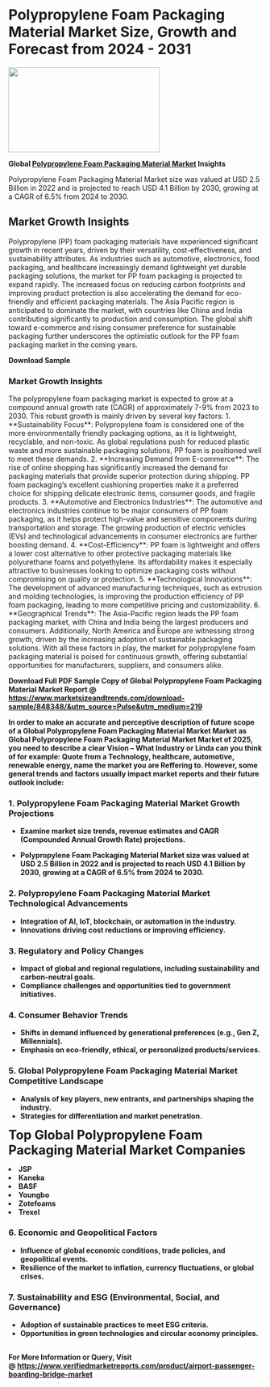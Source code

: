 <H1>Polypropylene Foam Packaging Material Market Size, Growth and Forecast from 2024 - 2031</H1><img class="aligncenter size-medium wp-image-584254" src="https://thirdeyenews.in/wp-content/uploads/2024/09/Global-Market-Research-300x168.jpeg" alt="" width="300" height="168" /><p><strong>Global&nbsp;<a href="https://www.marketsizeandtrends.com/download-sample/848348/&amp;utm_source=Pulse&amp;utm_medium=219">Polypropylene Foam Packaging Material Market</a> Insights</strong></p><p>Polypropylene Foam Packaging Material Market size was valued at USD 2.5 Billion in 2022 and is projected to reach USD 4.1 Billion by 2030, growing at a CAGR of 6.5% from 2024 to 2030.</p><p><h2>Market Growth Insights</h2> Polypropylene (PP) foam packaging materials have experienced significant growth in recent years, driven by their versatility, cost-effectiveness, and sustainability attributes. As industries such as automotive, electronics, food packaging, and healthcare increasingly demand lightweight yet durable packaging solutions, the market for PP foam packaging is projected to expand rapidly. The increased focus on reducing carbon footprints and improving product protection is also accelerating the demand for eco-friendly and efficient packaging materials. The Asia Pacific region is anticipated to dominate the market, with countries like China and India contributing significantly to production and consumption. The global shift toward e-commerce and rising consumer preference for sustainable packaging further underscores the optimistic outlook for the PP foam packaging market in the coming years. <p><strong>Download Sample</strong></p> <h3>Market Growth Insights</h3> The polypropylene foam packaging market is expected to grow at a compound annual growth rate (CAGR) of approximately 7-9% from 2023 to 2030. This robust growth is mainly driven by several key factors: 1. **Sustainability Focus**: Polypropylene foam is considered one of the more environmentally friendly packaging options, as it is lightweight, recyclable, and non-toxic. As global regulations push for reduced plastic waste and more sustainable packaging solutions, PP foam is positioned well to meet these demands. 2. **Increasing Demand from E-commerce**: The rise of online shopping has significantly increased the demand for packaging materials that provide superior protection during shipping. PP foam packaging’s excellent cushioning properties make it a preferred choice for shipping delicate electronic items, consumer goods, and fragile products. 3. **Automotive and Electronics Industries**: The automotive and electronics industries continue to be major consumers of PP foam packaging, as it helps protect high-value and sensitive components during transportation and storage. The growing production of electric vehicles (EVs) and technological advancements in consumer electronics are further boosting demand. 4. **Cost-Efficiency**: PP foam is lightweight and offers a lower cost alternative to other protective packaging materials like polyurethane foams and polyethylene. Its affordability makes it especially attractive to businesses looking to optimize packaging costs without compromising on quality or protection. 5. **Technological Innovations**: The development of advanced manufacturing techniques, such as extrusion and molding technologies, is improving the production efficiency of PP foam packaging, leading to more competitive pricing and customizability. 6. **Geographical Trends**: The Asia-Pacific region leads the PP foam packaging market, with China and India being the largest producers and consumers. Additionally, North America and Europe are witnessing strong growth, driven by the increasing adoption of sustainable packaging solutions. With all these factors in play, the market for polypropylene foam packaging material is poised for continuous growth, offering substantial opportunities for manufacturers, suppliers, and consumers alike. <p><strong></p><p><span class=""><strong>Download Full PDF Sample Copy of Global Polypropylene Foam Packaging Material Market Report</strong> @ <a href="https://www.marketsizeandtrends.com/download-sample/848348/&amp;utm_source=Pulse&amp;utm_medium=219" target="_blank">https://www.marketsizeandtrends.com/download-sample/848348/&amp;utm_source=Pulse&amp;utm_medium=219</a></span></p><p>In order to make an accurate and perceptive description of future scope of a Global&nbsp;Polypropylene Foam Packaging Material Market Market as Global&nbsp;Polypropylene Foam Packaging Material Market Market of 2025, you need to describe a clear Vision &ndash; What Industry or Linda can you think of for example: Quote from a Technology, healthcare, automotive, renewable energy, name the market you are Reffering to. However, some general trends and factors usually impact market reports and their future outlook include:</p><h3>1.&nbsp;<strong>Polypropylene Foam Packaging Material Market Growth Projections</strong></h3><ul><li>Examine market size trends, revenue estimates and CAGR (Compounded Annual Growth Rate) projections.</li><li><p>Polypropylene Foam Packaging Material Market size was valued at USD 2.5 Billion in 2022 and is projected to reach USD 4.1 Billion by 2030, growing at a CAGR of 6.5% from 2024 to 2030.</p></li></ul><h3>2.&nbsp;<strong>Polypropylene Foam Packaging Material Market Technological Advancements</strong></h3><ul><li>Integration of AI, IoT, blockchain, or automation in the industry.</li><li>Innovations driving cost reductions or improving efficiency.</li></ul><h3>3.&nbsp;<strong>Regulatory and Policy Changes</strong></h3><ul><li>Impact of global and regional regulations, including sustainability and carbon-neutral goals.</li><li>Compliance challenges and opportunities tied to government initiatives.</li></ul><h3>4.&nbsp;<strong>Consumer Behavior Trends</strong></h3><ul><li>Shifts in demand influenced by generational preferences (e.g., Gen Z, Millennials).</li><li>Emphasis on eco-friendly, ethical, or personalized products/services.</li></ul><h3>5.&nbsp;<strong>Global Polypropylene Foam Packaging Material Market Competitive Landscape</strong></h3><ul><li>Analysis of key players, new entrants, and partnerships shaping the industry.</li><li>Strategies for differentiation and market penetration.</li></ul><p data-pm-slice="1 1 []"><span style="color: inherit; font-family: inherit; font-size: 25px;">Top Global Polypropylene Foam Packaging Material Market Companies</span></p><div class="" data-test-id=""><p><li>JSP</li><li> Kaneka</li><li> BASF</li><li> Youngbo</li><li> Zotefoams</li><li> Trexel</li></p></div><h3>6.&nbsp;<strong>Economic and Geopolitical Factors</strong></h3><ul><li>Influence of global economic conditions, trade policies, and geopolitical events.</li><li>Resilience of the market to inflation, currency fluctuations, or global crises.</li></ul><h3>7.&nbsp;<strong>Sustainability and ESG (Environmental, Social, and Governance)</strong></h3><ul><li>Adoption of sustainable practices to meet ESG criteria.</li><li>Opportunities in green technologies and circular economy principles.</li></ul><h2><strong style="font-size: 14px;">For More Information or Query, Visit @&nbsp;</strong><a style="background-color: #ffffff; font-size: 14px;" href="https://www.marketsizeandtrends.com/report/polypropylene-foam-packaging-material-market/" target="_blank">https://www.verifiedmarketreports.com/product/airport-passenger-boarding-bridge-market</a></h2>
